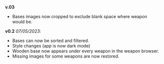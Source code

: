 **v.03**
- Bases images now cropped to exclude blank space where weapon would be.

**v0.2** *07/05/2023*:
- Bases can now be sorted and filtered.
- Style changes (app is now dark mode)
- Wooden base now appears under every weapon in the weapon browser.
- Missing images for some weapons are now restored. 